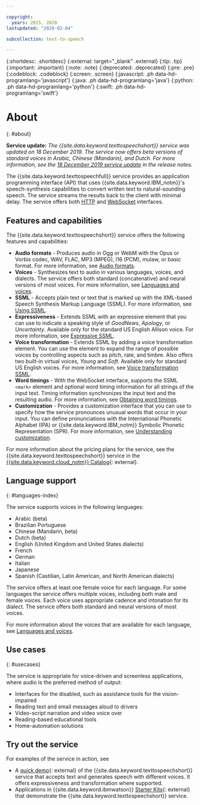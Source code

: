 ```yaml
---

copyright:
  years: 2015, 2020
lastupdated: "2020-02-04"

subcollection: text-to-speech

---
```


{:shortdesc: .shortdesc}
{:external: target="_blank" .external}
{:tip: .tip}
{:important: .important}
{:note: .note}
{:deprecated: .deprecated}
{:pre: .pre}
{:codeblock: .codeblock}
{:screen: .screen}
{:javascript: .ph data-hd-programlang='javascript'}
{:java: .ph data-hd-programlang='java'}
{:python: .ph data-hd-programlang='python'}
{:swift: .ph data-hd-programlang='swift'}

# About
{: #about}

**Service update:** *The {{site.data.keyword.texttospeechshort}} service was updated on 18 December 2019. The service now offers beta versions of standard voices in Arabic, Chinese (Mandarin), and Dutch. For more information, see the [18 December 2019 service update](/docs/text-to-speech?topic=text-to-speech-release-notes#December2019b) in the release notes.*

The {{site.data.keyword.texttospeechfull}} service provides an application programming interface (API) that uses {{site.data.keyword.IBM_notm}}'s speech-synthesis capabilities to convert written text to natural-sounding speech. The service streams the results back to the client with minimal delay. The service offers both [HTTP](/docs/text-to-speech?topic=text-to-speech-usingHTTP) and [WebSocket](/docs/text-to-speech?topic=text-to-speech-usingWebSocket) interfaces.

## Features and capabilities

The {{site.data.keyword.texttospeechshort}} service offers the following features and capabilities:

-   **Audio formats** - Produces audio in Ogg or WebM with the Opus or Vorbis codec, WAV, FLAC, MP3 (MPEG), l16 (PCM), mulaw, or basic format. For more information, see [Audio formats](/docs/text-to-speech?topic=text-to-speech-audioFormats).
-   **Voices** - Synthesizes text to audio in various languages, voices, and dialects. The service offers both standard (concatenative) and neural versions of most voices. For more information, see [Languages and voices](/docs/text-to-speech?topic=text-to-speech-voices).
-   **SSML** - Accepts plain text or text that is marked up with the XML-based Speech Synthesis Markup Language (SSML). For more information, see [Using SSML](/docs/text-to-speech?topic=text-to-speech-ssml).
-   **Expressiveness** - Extends SSML with an expressive element that you can use to indicate a speaking style of *GoodNews*, *Apology*, or *Uncertainty*. Available only for the standard US English Allison voice. For more information, see [Expressive SSML](/docs/text-to-speech?topic=text-to-speech-expressive).
-   **Voice transformation** - Extends SSML by adding a voice transformation element. You can use the element to expand the range of possible voices by controlling aspects such as pitch, rate, and timbre. Also offers two built-in virtual voices, *Young* and *Soft*. Available only for standard US English voices. For more information, see [Voice transformation SSML](/docs/text-to-speech?topic=text-to-speech-transformation).
-   **Word timings** - With the WebSocket interface, supports the SSML `<mark>` element and optional word timing information for all strings of the input text. Timing information synchronizes the input text and the resulting audio. For more information, see [Obtaining word timings](/docs/text-to-speech?topic=text-to-speech-timing).
-   **Customization** - Provides a customization interface that you can use to specify how the service pronounces unusual words that occur in your input. You can define pronunciations with the International Phonetic Alphabet (IPA) or {{site.data.keyword.IBM_notm}} Symbolic Phonetic Representation (SPR). For more information, see [Understanding customization](/docs/text-to-speech?topic=text-to-speech-customIntro).

For more information about the pricing plans for the service, see the {{site.data.keyword.texttospeechshort}} service in the [{{site.data.keyword.cloud_notm}} Catalog](https://{DomainName}/catalog/text-to-speech){: external}.

## Language support
{: #languages-index}

The service supports voices in the following languages:

-   Arabic (beta)
-   Brazilian Portuguese
-   Chinese (Mandarin, beta)
-   Dutch (beta)
-   English (United Kingdom and United States dialects)
-   French
-   German
-   Italian
-   Japanese
-   Spanish (Castilian, Latin American, and North American dialects)

The service offers at least one female voice for each language. For some languages the service offers multiple voices, including both male and female voices. Each voice uses appropriate cadence and intonation for its dialect. The service offers both standard and neural versions of most voices.

For more information about the voices that are available for each language, see [Languages and voices](/docs/text-to-speech?topic=text-to-speech-voices).

## Use cases
{: #usecases}

The service is appropriate for voice-driven and screenless applications, where audio is the preferred method of output:

-   Interfaces for the disabled, such as assistance tools for the vision-impaired
-   Reading text and email messages aloud to drivers
-   Video-script narration and video voice over
-   Reading-based educational tools
-   Home-automation solutions

## Try out the service

For examples of the service in action, see

-   A [quick demo](https://text-to-speech-demo.ng.bluemix.net/){: external} of the {{site.data.keyword.texttospeechshort}} service that accepts text and generates speech with different voices. It offers expressiveness and transformation where supported.
-   Applications in {{site.data.keyword.ibmwatson}} [Starter Kits](http://www.ibm.com/watson/developercloud/starter-kits.html){: external} that demonstrate the {{site.data.keyword.texttospeechshort}} service.
